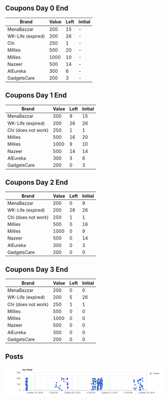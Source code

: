 
## Coupons Day 0 End

| Brand | Value | Left | Initial |
| ---- | ---- | ---- | --- |
| MenaBazzar | 200 | 15 | - |
| WK-Life (expired) | 200 | 26 | - |
| Chi    | 250  | 1| - |
|   Millies   |   500 |   20  |   -   |
|   Millies | 1000  |   10  | - |
| Nazeer    | 500   |   14  |   -   |
|   AlEureka    |   300 | 6 | -|
| GadgetsCare   |   200 |   3   | - |


## Coupons Day 1 End

| Brand | Value | Left | Initial |
| ---- | ---- | ---- | --- |
| MenaBazzar | 200 | 9 | 15 |
| WK-Life (expired) | 200 | 26 | 26 |
| Chi (does not work)   | 250  | 1| 1 |
|   Millies   |   500 |   16  |   20   |
|   Millies | 1000  |   9  | 10 |
| Nazeer    | 500   |   14  |   14   |
|   AlEureka    |   300 | 3 | 6|
| GadgetsCare   |   200 |   0   | 3 |



## Coupons Day 2 End

| Brand | Value | Left | Initial |
| ---- | ---- | ---- | --- |
| MenaBazzar | 200 | 0 | 9 |
| WK-Life (expired) | 200 | 26 | 26 |
| Chi (does not work)   | 250  | 1| 1 |
|   Millies   |   500 |   0  |   16   |
|   Millies | 1000  |   0  | 9 |
| Nazeer    | 500   |   0  |   14   |
|   AlEureka    |   300 | 0 | 3|
| GadgetsCare   |   200 |   0   | 0 |


## Coupons Day 3 End

| Brand | Value | Left | Initial |
| ---- | ---- | ---- | --- |
| MenaBazzar | 200 | 0 | 0 |
| WK-Life (expired) | 200 | 5 | 26 |
| Chi (does not work)   | 250  | 1| 1 |
|   Millies   |   500 |   0  |   0   |
|   Millies | 1000  |   0  | 0 |
| Nazeer    | 500   |   0  |   0   |
|   AlEureka    |   300 | 0 | 0|
| GadgetsCare   |   200 |   0   | 0 |




## Posts
![Posts ScatterPlot](./day-3/posts.png)
